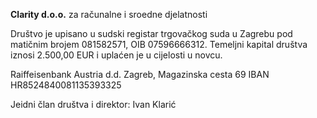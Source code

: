 **Clarity d.o.o.** za računalne i sroedne djelatnosti

Društvo je upisano u sudski registar trgovačkog suda u Zagrebu pod matičnim brojem 081582571, OIB 07596666312. Temeljni kapital društva iznosi 2.500,00 EUR i uplaćen je u cijelosti u novcu. 

Raiffeisenbank Austria d.d. 
Zagreb, Magazinska cesta 69
IBAN HR8524840081135393325

Jeidni član društva i direktor: Ivan Klarić
